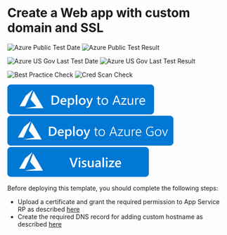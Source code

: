 # Create a Web app with custom domain and SSL

![Azure Public Test Date](https://azurequickstartsservice.blob.core.windows.net/badges/201-web-app-custom-domain-and-ssl/PublicLastTestDate.svg)
![Azure Public Test Result](https://azurequickstartsservice.blob.core.windows.net/badges/201-web-app-custom-domain-and-ssl/PublicDeployment.svg)

![Azure US Gov Last Test Date](https://azurequickstartsservice.blob.core.windows.net/badges/201-web-app-custom-domain-and-ssl/FairfaxLastTestDate.svg)
![Azure US Gov Last Test Result](https://azurequickstartsservice.blob.core.windows.net/badges/201-web-app-custom-domain-and-ssl/FairfaxDeployment.svg)

![Best Practice Check](https://azurequickstartsservice.blob.core.windows.net/badges/201-web-app-custom-domain-and-ssl/BestPracticeResult.svg)
![Cred Scan Check](https://azurequickstartsservice.blob.core.windows.net/badges/201-web-app-custom-domain-and-ssl/CredScanResult.svg)

[![Deploy to Azure](https://raw.githubusercontent.com/Azure/azure-quickstart-templates/master/1-CONTRIBUTION-GUIDE/images/deploytoazure.svg?sanitize=true)](https://portal.azure.com/#create/Microsoft.Template/uri/https%3a%2f%2fraw.githubusercontent.com%2fAzure%2fazure-quickstart-templates%2fmaster%2f201-web-app-custom-domain-and-ssl%2fazuredeploy.json)
[![Deploy to Azure Gov](https://raw.githubusercontent.com/Azure/azure-quickstart-templates/master/1-CONTRIBUTION-GUIDE/images/deploytoazuregov.svg?sanitize=true)](https://portal.azure.us/#create/Microsoft.Template/uri/https%3a%2f%2fraw.githubusercontent.com%2fAzure%2fazure-quickstart-templates%2fmaster%2f201-web-app-custom-domain-and-ssl%2fazuredeploy.json)
[![Visualize](https://raw.githubusercontent.com/Azure/azure-quickstart-templates/master/1-CONTRIBUTION-GUIDE/images/visualizebutton.svg?sanitize=true)](http://armviz.io/#/?load=https%3a%2f%2fraw.githubusercontent.com%2fAzure%2fazure-quickstart-templates%2fmaster%2f201-web-app-custom-domain-and-ssl%2fazuredeploy.json)

Before deploying this template, you should complete the following steps:

- Upload a certificate and grant the required permission to App Service RP as described [here](https://github.com/Azure/azure-quickstart-templates/tree/master/201-web-app-certificate-from-key-vault)
- Create the required DNS record for adding custom hostname as described [here](https://docs.microsoft.com/en-us/azure/app-service-web/web-sites-custom-domain-name)
